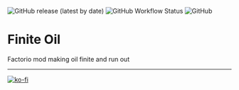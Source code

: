 ![GitHub release (latest by date)](https://img.shields.io/github/v/release/Porkchop13/Factorio-Finite-Oil)
![GitHub Workflow Status](https://img.shields.io/github/workflow/status/Porkchop13/Factorio-Finite-Oil/Lint?label=lint)
![GitHub](https://img.shields.io/github/license/Porkchop13/Factorio-Finite-Oil)

# Finite Oil

Factorio mod making oil finite and run out

---

[![ko-fi](https://ko-fi.com/img/githubbutton_sm.svg)](https://ko-fi.com/Q5Q3BKJE8)

